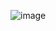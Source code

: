 ![image](https://github.com/abhishekraut01/Music_player/assets/103844212/6b57dc32-edb1-4d7c-a83a-7e24f9d6fb62)
